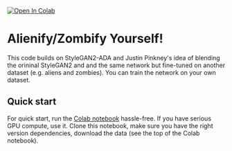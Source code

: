 [![Open In Colab](https://colab.research.google.com/assets/colab-badge.svg)](https://colab.research.google.com/drive/1o6gsTHuA3G-FHohRN0lFquZX76eYRn50#scrollTo=mzog4xryYODB)

# Alienify/Zombify Yourself!

This code builds on StyleGAN2-ADA and Justin Pinkney's idea of blending the orininal StyleGAN2 and and the same network but fine-tuned on another dataset (e.g. aliens and zombies). You can train the network on your own dataset.

## Quick start
For quick start, run the [Colab notebook](https://colab.research.google.com/drive/1o6gsTHuA3G-FHohRN0lFquZX76eYRn50#scrollTo=mzog4xryYODB) hassle-free. If you have serious GPU compute, use it. Clone this notebook, make sure you have the right version dependencies, download the data (see the top of the Colab notebook).

### 

